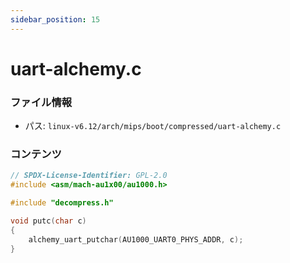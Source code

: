 ```yaml
---
sidebar_position: 15
---
```

# uart-alchemy.c

### ファイル情報

- パス: `linux-v6.12/arch/mips/boot/compressed/uart-alchemy.c`

### コンテンツ

```c
// SPDX-License-Identifier: GPL-2.0
#include <asm/mach-au1x00/au1000.h>

#include "decompress.h"

void putc(char c)
{
	alchemy_uart_putchar(AU1000_UART0_PHYS_ADDR, c);
}

```
